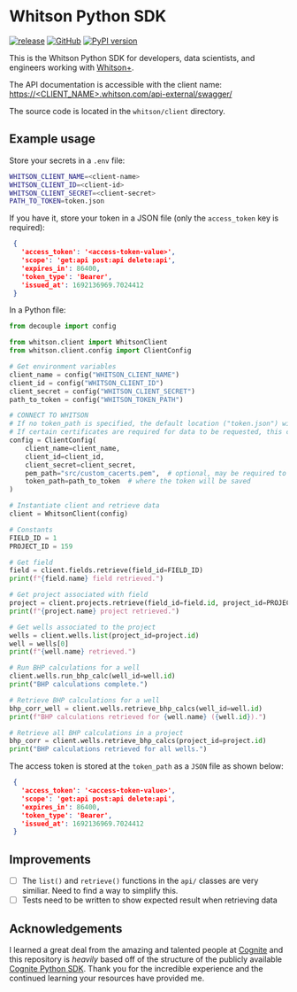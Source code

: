 # Whitson Python SDK

[![release](https://github.com/angelakdang/whitson-sdk-python/actions/workflows/release.yaml/badge.svg)](https://github.com/angelakdang/whitson-sdk-python/actions/actions?query=workflows:release)
[![GitHub](https://img.shields.io/github/license/angelakdang/whitson-sdk-python)](https://github.com/angelakdang/whitson-sdk-python/blob/master/LICENSE.txt)
[![PyPI version](https://badge.fury.io/py/whitson-sdk-python.svg)](https://pypi.org/project/whitson-sdk-python)

This is the Whitson Python SDK for developers, data scientists, and engineers working with
[Whitson+](https://whitson.com/software/).

The API documentation is accessible with the client name:
[https://<CLIENT_NAME>.whitson.com/api-external/swagger/]()

The source code is located in the `whitson/client` directory.

## Example usage

Store your secrets in a `.env` file:
```bash
WHITSON_CLIENT_NAME=<client-name>
WHITSON_CLIENT_ID=<client-id>
WHITSON_CLIENT_SECRET=<client-secret>
PATH_TO_TOKEN=token.json
```

If you have it, store your token in a JSON file (only the `access_token` key is required):
```json
 {
   'access_token': '<access-token-value>',
   'scope': 'get:api post:api delete:api',
   'expires_in': 86400,
   'token_type': 'Bearer',
   'issued_at': 1692136969.7024412
 }
```

In a Python file:
```python
from decouple import config

from whitson.client import WhitsonClient
from whitson.client.config import ClientConfig

# Get environment variables
client_name = config("WHITSON_CLIENT_NAME")
client_id = config("WHITSON_CLIENT_ID")
client_secret = config("WHITSON_CLIENT_SECRET")
path_to_token = config("WHITSON_TOKEN_PATH")

# CONNECT TO WHITSON
# If no token_path is specified, the default location ("token.json") will be used.
# If certain certificates are required for data to be requested, this can be specified in a PEM file
config = ClientConfig(
    client_name=client_name,
    client_id=client_id,
    client_secret=client_secret,
    pem_path="src/custom_cacerts.pem",  # optional, may be required to traverse firewall
    token_path=path_to_token  # where the token will be saved
)

# Instantiate client and retrieve data
client = WhitsonClient(config)

# Constants
FIELD_ID = 1
PROJECT_ID = 159

# Get field
field = client.fields.retrieve(field_id=FIELD_ID)
print(f"{field.name} field retrieved.")

# Get project associated with field
project = client.projects.retrieve(field_id=field.id, project_id=PROJECT_ID)
print(f"{project.name} project retrieved.")

# Get wells associated to the project
wells = client.wells.list(project_id=project.id)
well = wells[0]
print(f"{well.name} retrieved.")

# Run BHP calculations for a well
client.wells.run_bhp_calc(well_id=well.id)
print("BHP calculations complete.")

# Retrieve BHP calculations for a well
bhp_corr_well = client.wells.retrieve_bhp_calcs(well_id=well.id)
print(f"BHP calculations retrieved for {well.name} ({well.id}).")

# Retrieve all BHP calculations in a project
bhp_corr = client.wells.retrieve_bhp_calcs(project_id=project.id)
print("BHP calculations retrieved for all wells.")
```
The access token is stored at the `token_path` as a `JSON` file as shown below:

```json
 {
   'access_token': '<access-token-value>',
   'scope': 'get:api post:api delete:api',
   'expires_in': 86400,
   'token_type': 'Bearer',
   'issued_at': 1692136969.7024412
 }
```

## Improvements

- [ ] The `list()` and `retrieve()` functions in the `api/` classes are very similiar. Need to find a way to
  simplify this.
- [ ] Tests need to be written to show expected result when retrieving data

## Acknowledgements

I learned a great deal from the amazing and talented people at [Cognite](https://www.cognite.com/en/) and this
repository is _heavily_ based off of the structure of the publicly available
[Cognite Python SDK](https://github.com/cognitedata/cognite-sdk-python).
Thank you for the incredible experience and the continued learning your resources have provided me.

